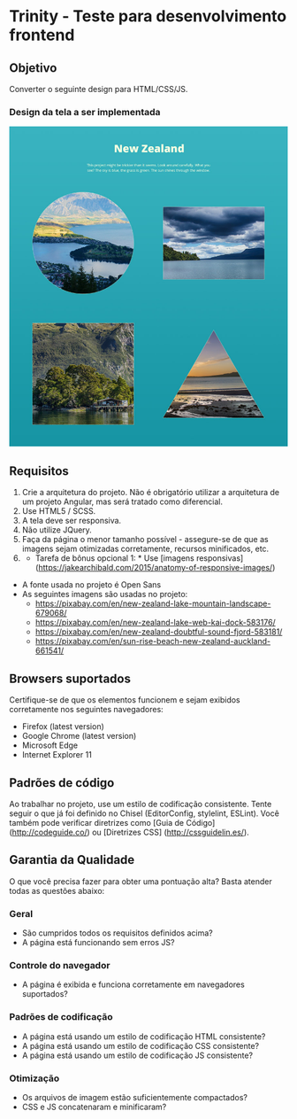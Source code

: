 Trinity - Teste para desenvolvimento frontend
======================

## Objetivo
Converter o seguinte design para HTML/CSS/JS.

### Design da tela a ser implementada
![Xfive Front-end Test Thumbnails](xfive-front-end-test-thumbs.jpg)

## Requisitos
1. Crie a arquitetura do projeto. Não é obrigatório utilizar a arquitetura de um projeto Angular, mas será tratado como diferencial.
2. Use HTML5 / SCSS.
3. A tela deve ser responsiva.
4. Não utilize JQuery.
6. Faça da página o menor tamanho possível - assegure-se de que as imagens sejam otimizadas corretamente, recursos minificados, etc.
7. * Tarefa de bônus opcional 1: * Use [imagens responsivas] (https://jakearchibald.com/2015/anatomy-of-responsive-images/)

- A fonte usada no projeto é Open Sans
- As seguintes imagens são usadas no projeto:
  -  https://pixabay.com/en/new-zealand-lake-mountain-landscape-679068/
  -  https://pixabay.com/en/new-zealand-lake-web-kai-dock-583176/
  -  https://pixabay.com/en/new-zealand-doubtful-sound-fjord-583181/
  -  https://pixabay.com/en/sun-rise-beach-new-zealand-auckland-661541/

## Browsers suportados
Certifique-se de que os elementos funcionem e sejam exibidos corretamente nos seguintes navegadores:

- Firefox (latest version)
- Google Chrome (latest version)
- Microsoft Edge
- Internet Explorer 11

## Padrões de código
Ao trabalhar no projeto, use um estilo de codificação consistente. Tente seguir o que já foi definido no Chisel (EditorConfig, stylelint, ESLint). Você também pode verificar diretrizes como [Guia de Código] (http://codeguide.co/) ou [Diretrizes CSS] (http://cssguidelin.es/).

## Garantia da Qualidade

O que você precisa fazer para obter uma pontuação alta? Basta atender todas as questões abaixo:

### Geral

- São cumpridos todos os requisitos definidos acima?
- A página está funcionando sem erros JS?

### Controle do navegador

- A página é exibida e funciona corretamente em navegadores suportados?

### Padrões de codificação

- A página está usando um estilo de codificação HTML consistente?
- A página está usando um estilo de codificação CSS consistente?
- A página está usando um estilo de codificação JS consistente?

### Otimização

- Os arquivos de imagem estão suficientemente compactados?
- CSS e JS concatenaram e minificaram?